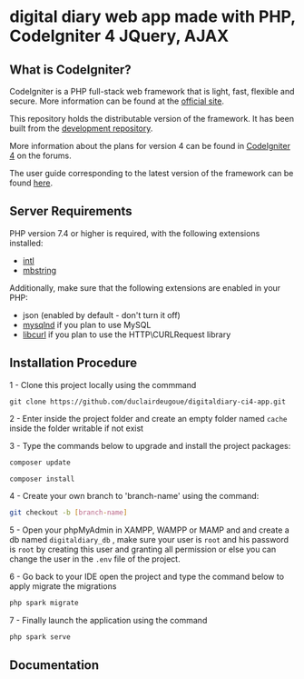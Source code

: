 # digital diary web app made with PHP, CodeIgniter 4 JQuery, AJAX
## What is CodeIgniter?

CodeIgniter is a PHP full-stack web framework that is light, fast, flexible and secure.
More information can be found at the [official site](https://codeigniter.com).

This repository holds the distributable version of the framework.
It has been built from the
[development repository](https://github.com/codeigniter4/CodeIgniter4).

More information about the plans for version 4 can be found in [CodeIgniter 4](https://forum.codeigniter.com/forumdisplay.php?fid=28) on the forums.

The user guide corresponding to the latest version of the framework can be found
[here](https://codeigniter4.github.io/userguide/).

## Server Requirements

PHP version 7.4 or higher is required, with the following extensions installed:

- [intl](http://php.net/manual/en/intl.requirements.php)
- [mbstring](http://php.net/manual/en/mbstring.installation.php)

Additionally, make sure that the following extensions are enabled in your PHP:

- json (enabled by default - don't turn it off)
- [mysqlnd](http://php.net/manual/en/mysqlnd.install.php) if you plan to use MySQL
- [libcurl](http://php.net/manual/en/curl.requirements.php) if you plan to use the HTTP\CURLRequest library


## Installation Procedure

1 - Clone this project locally using the commmand

```git
git clone https://github.com/duclairdeugoue/digitaldiary-ci4-app.git 
```

2 - Enter inside the project folder and create an empty folder named `cache` inside the folder writable if not exist

3 - Type the commands below to upgrade and install the project packages:

```php
composer update

composer install 
```

4 - Create your own branch to 'branch-name' using the command:

```bash
git checkout -b [branch-name]
```

5 - Open your phpMyAdmin in XAMPP, WAMPP or MAMP and and create a db named `digitaldiary_db` , make sure your user is `root` and his password is  `root` by creating this user and granting all permission or else you can change the user in the `.env` file of the project.

6 - Go back to your IDE open the project  and type the command below to apply migrate the migrations

```php
php spark migrate
```

7 - Finally launch the application using the command

```php
php spark serve
```

## Documentation